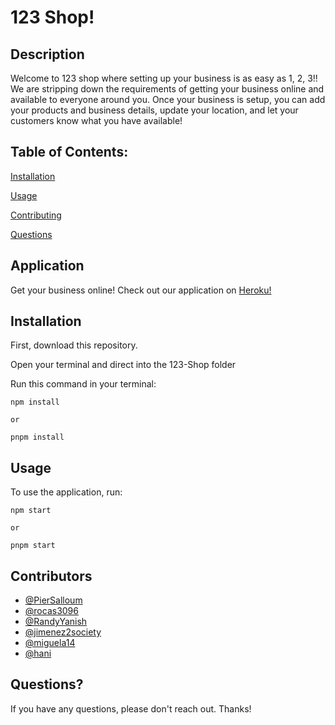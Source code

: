 # 123 Shop!

## Description

Welcome to 123 shop where setting up your business is as easy as 1, 2, 3!! We are stripping down the requirements of getting your business online and available to everyone around you. Once your business is setup, you can add your products and business details, update your location, and let your customers know what you have available!

## Table of Contents:

[Installation](#installation)

[Usage](#usage)

[Contributing](#contributing)

[Questions](#questions)

## Application

Get your business online! Check out our application on [Heroku!](https://www.heroku.com/home)

## Installation

First, download this repository.

Open your terminal and direct into the 123-Shop folder

Run this command in your terminal:

```
npm install

or

pnpm install
```

## Usage

To use the application, run: 

```
npm start

or 

pnpm start
```

## Contributors

 - [@PierSalloum](https://github.com/PierSalloum)
 - [@rocas3096](https://github.com/rocas3096)
 - [@RandyYanish](https://github.com/RandyYanish)
 - [@jimenez2society](https://github.com/jimenez2society)
 - [@miguela14](https://github.com/miguela14)
 - [@hani](https://github.com/hani)

## Questions?

If you have any questions, please don't reach out. Thanks!
